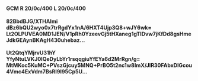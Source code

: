 #### GCM R 20/0c/400 L 20/0c/400
**82BbdBJG/XTHAImi**<br/>**dBz6bQU2wyo0x7trRgdYx1nA/6HXT4Ujp3Q8+wJY6wk=**<br/>**Lt2OLPUVEA0MD1JEN/V1pRh0YzeevGj5tHXaneg1gTIDvw7jKfDd8gsHmeJdkGEAynBKAgH430uhebaz...**<br/><br/>
**Ut2QtqYMjrvU31hY**<br/>**YfyNtuLVKJ0IQeDyLbYr1rsqqgiuYfEYa6d2MrRgn/g=**<br/>**MtMKoc5KuMC+PVszGjcuy5MNQ+PrBO5t2nc1w8ImX/JIR30FAbxDlGcou4Vmc4ExVdm7BsRI9I95Cp5U...**